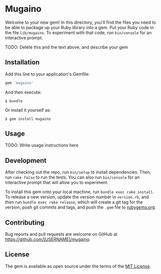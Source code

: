 # Mugaino

Welcome to your new gem! In this directory, you'll find the files you need to be able to package up your Ruby library into a gem. Put your Ruby code in the file `lib/mugaino`. To experiment with that code, run `bin/console` for an interactive prompt.

TODO: Delete this and the text above, and describe your gem

## Installation

Add this line to your application's Gemfile:

```ruby
gem 'mugaino'
```

And then execute:

    $ bundle

Or install it yourself as:

    $ gem install mugaino

## Usage

TODO: Write usage instructions here

## Development

After checking out the repo, run `bin/setup` to install dependencies. Then, run `rake false` to run the tests. You can also run `bin/console` for an interactive prompt that will allow you to experiment.

To install this gem onto your local machine, run `bundle exec rake install`. To release a new version, update the version number in `version.rb`, and then run `bundle exec rake release`, which will create a git tag for the version, push git commits and tags, and push the `.gem` file to [rubygems.org](https://rubygems.org).

## Contributing

Bug reports and pull requests are welcome on GitHub at https://github.com/[USERNAME]/mugaino.


## License

The gem is available as open source under the terms of the [MIT License](http://opensource.org/licenses/MIT).

